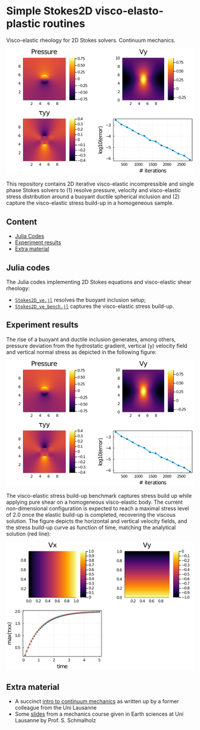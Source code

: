# Simple Stokes2D visco-elasto-plastic routines
Visco-elastic rheology for 2D Stokes solvers. Continuum mechanics.

![](docs/output_ve.png)

This repository contains 2D iterative visco-elastic incompressible and single phase Stokes solvers to (1) resolve pressure, velocity and visco-elastic stress distribution around a buoyant ductile spherical inclusion and (2) capture the visco-elastic stress build-up in a homogeneous sample.

## Content
* [Julia Codes](#julia-codes)
* [Experiment results](#experiment-results)
* [Extra material](#extra-material)

## Julia codes
The Julia codes implementing 2D Stokes equations and visco-elastic shear rheology:
- [`Stokes2D_ve.jl`](Stokes2D_ve.jl) resolves the buoyant inclusion setup;
- [`Stokes2D_ve_bench.jl`](Stokes2D_ve_bench.jl) captures the visco-elastic stress build-up.

## Experiment results
The rise of a buoyant and ductile inclusion generates, among others, pressure deviation from the hydrostatic gradient, vertical (y) velocity field and vertical normal stress as depicted in the following figure:

![](docs/output_ve.png)

The visco-elastic stress build-up benchmark captures stress build up while applying pure shear on a homogeneous visco-elastic body. The current non-dimensional configuration is expected to reach a maximal stress level of 2.0 once the elastic build-up is completed, recovering the viscous solution. The figure depicts the horizontal and vertical velocity fields, and the stress build-up curve as function of time, matching the analytical solution (red line):

![](docs/output_ve_bench.png)

## Extra material
- A succinct [intro to continuum mechanics](docs/intro_continuum_mechanics.pdf) as written up by a former colleague from the Uni Lausanne
- Some [slides](docs/visco-elast_schmalholz_unil.pdf) from a mechanics course given in Earth sciences at Uni Lausanne by Prof. S. Schmalholz
